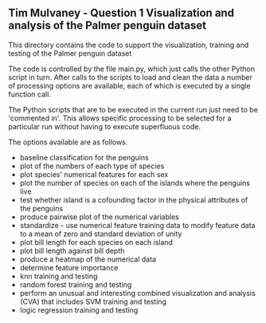 ## Tim Mulvaney - Question 1 Visualization and analysis of the Palmer penguin dataset

This directory contains the code to support the visualization, training and testing of the Palmer penguin dataset

The code is controlled by the file main.py, which just calls the other Python script in turn. 
After calls to the scripts to load and clean the data a number of processing options are available, 
each of which is executed by a single function call. 

The Python scripts that are to be executed in the current run just need to be 'commented in'. 
This allows specific processing to be selected for a particular run without having to execute superfluous code. 

The options available are as follows.
 - baseline classification for the penguins
 - plot of the numbers of each type of species
 - plot species' numerical features for each sex
 - plot the number of species on each of the islands where the penguins live
 - test whether island is a cofounding factor in the physical attributes of the penguins
 - produce pairwise plot of the numerical variables
 - standardize - use numerical feature training data to modify feature data to a mean of zero and standard deviation of unity
 - plot bill length for each species on each island
 - plot bill length against bill depth
 - produce a heatmap of the numerical data
 - determine feature importance
 - knn training and testing
 - random forest training and testing
 - perform an unusual and interesting combined visualization and analysis (CVA) that includes SVM training and testing
 - logic regression training and testing

